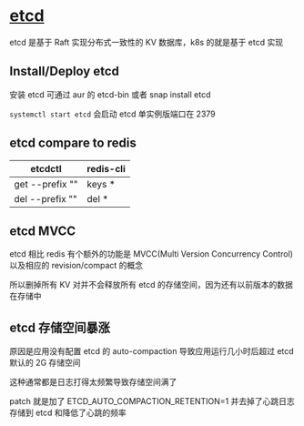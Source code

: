# [etcd](2022/01/etcd.md)

etcd 是基于 Raft 实现分布式一致性的 KV 数据库，k8s 的就是基于 etcd 实现

## Install/Deploy etcd

安装 etcd 可通过 aur 的 etcd-bin 或者 snap install etcd

`systemctl start etcd` 会启动 etcd 单实例版端口在 2379

## etcd compare to redis

|etcdctl|redis-cli|
|---|---|
|get --prefix ""|keys *|
|del --prefix ""|del *|

## etcd MVCC

etcd 相比 redis 有个额外的功能是 MVCC(Multi Version Concurrency Control) 以及相应的 revision/compact 的概念

所以删掉所有 KV 对并不会释放所有 etcd 的存储空间，因为还有以前版本的数据在存储中

## etcd 存储空间暴涨

原因是应用没有配置 etcd 的 auto-compaction 导致应用运行几小时后超过 etcd 默认的 2G 存储空间

这种通常都是日志打得太频繁导致存储空间满了

patch 就是加了 ETCD_AUTO_COMPACTION_RETENTION=1 并去掉了心跳日志存储到 etcd 和降低了心跳的频率
